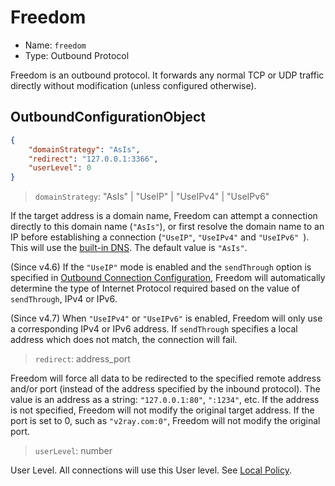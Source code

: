 # Freedom

* Name: `freedom`
* Type: Outbound Protocol

Freedom is an outbound protocol. It forwards any normal TCP or UDP traffic directly without modification (unless configured otherwise).

## OutboundConfigurationObject

```json
{
    "domainStrategy": "AsIs",
    "redirect": "127.0.0.1:3366",
    "userLevel": 0
}
```

> `domainStrategy`: "AsIs" | "UseIP" | "UseIPv4" | "UseIPv6"

If the target address is a domain name, Freedom can attempt a connection directly to this domain name (`"AsIs"`), or first resolve the domain name to an IP before establishing a connection (`"UseIP"`, `"UseIPv4"` and `"UseIPv6" `). This will use the [built-in DNS](../dns.md). The default value is `"AsIs"`.

(Since v4.6) If the `"UseIP"` mode is enabled and the `sendThrough` option is specified in [Outbound Connection Configuration](../overview.md#outboundobject), Freedom will automatically determine the type of Internet Protocol required based on the value of `sendThrough`, IPv4 or IPv6.

(Since v4.7) When `"UseIPv4"` or `"UseIPv6"` is enabled, Freedom will only use a corresponding IPv4 or IPv6 address. If `sendThrough` specifies a local address which does not match, the connection will fail.

> `redirect`: address_port

Freedom will force all data to be redirected to the specified remote address and/or port (instead of the address specified by the inbound protocol). The value is an address as a string: `"127.0.0.1:80"`, `":1234"`, etc. If the address is not specified, Freedom will not modify the original target address. If the port is set to 0, such as `"v2ray.com:0"`, Freedom will not modify the original port.

> `userLevel`: number

User Level. All connections will use this User level. See [Local Policy](../policy.md).
